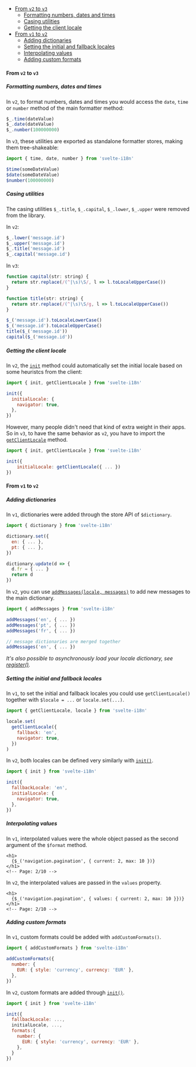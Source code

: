 <!-- @import "[TOC]" {cmd="toc" depthFrom=1 depthTo=6 orderedList=false} -->

<!-- code_chunk_output -->

- [From `v2` to `v3`](#from-v2-to-v3)
  - [Formatting numbers, dates and times](#formatting-numbers-dates-and-times)
  - [Casing utilities](#casing-utilities)
  - [Getting the client locale](#getting-the-client-locale)
- [From `v1` to `v2`](#from-v1-to-v2)
  - [Adding dictionaries](#adding-dictionaries)
  - [Setting the initial and fallback locales](#setting-the-initial-and-fallback-locales)
  - [Interpolating values](#interpolating-values)
  - [Adding custom formats](#adding-custom-formats)

<!-- /code_chunk_output -->

#### From `v2` to `v3`

##### Formatting numbers, dates and times

In `v2`, to format numbers, dates and times you would access the `date`, `time` or `number` method of the main formatter method:

```js
$_.time(dateValue)
$_.date(dateValue)
$_.number(100000000)
```

In `v3`, these utilities are exported as standalone formatter stores, making them tree-shakeable:

```js
import { time, date, number } from 'svelte-i18n'

$time(someDateValue)
$date(someDateValue)
$number(100000000)
```

##### Casing utilities

The casing utilities `$_.title`, `$_.capital`, `$_.lower`, `$_.upper` were removed from the library.

In `v2`:

```js
$_.lower('message.id')
$_.upper('message.id')
$_.title('message.id')
$_.capital('message.id')
```

In `v3`:

```js
function capital(str: string) {
  return str.replace(/(^|\s)\S/, l => l.toLocaleUpperCase())
}

function title(str: string) {
  return str.replace(/(^|\s)\S/g, l => l.toLocaleUpperCase())
}

$_('message.id').toLocaleLowerCase()
$_('message.id').toLocaleUpperCase()
title($_('message.id'))
capital($_('message.id'))
```

##### Getting the client locale

In `v2`, the [`init`](/docs/Methods.md#init) method could automatically set the initial locale based on some heuristcs from the client:

```js
import { init, getClientLocale } from 'svelte-i18n'

init({
  initialLocale: {
    navigator: true,
  },
})
```

However, many people didn't need that kind of extra weight in their apps. So in `v3`, to have the same behavior as `v2`, you have to import the [`getClientLocale`](/docs/Methods.md#getclientlocale) method.

```js
import { init, getClientLocale } from 'svelte-i18n'

init({
    initialLocale: getClientLocale({ ... })
})
```

#### From `v1` to `v2`

##### Adding dictionaries

In `v1`, dictionaries were added through the store API of `$dictionary`.

```js
import { dictionary } from 'svelte-i18n'

dictionary.set({
  en: { ... },
  pt: { ... },
})

dictionary.update(d => {
  d.fr = { ... }
  return d
})
```

In `v2`, you can use [`addMessages(locale, messages)`](/docs/Methods.md#addmessages) to add new messages to the main dictionary.

```js
import { addMessages } from 'svelte-i18n'

addMessages('en', { ... })
addMessages('pt', { ... })
addMessages('fr', { ... })

// message dictionaries are merged together
addMessages('en', { ... })
```

_It's also possible to asynchronously load your locale dictionary, see [register()](/docs/Methods.md#register)._

##### Setting the initial and fallback locales

In `v1`, to set the initial and fallback locales you could use `getClientLocale()` together with `$locale = ...` or `locale.set(...)`.

```js
import { getClientLocale, locale } from 'svelte-i18n'

locale.set(
  getClientLocale({
    fallback: 'en',
    navigator: true,
  })
)
```

In `v2`, both locales can be defined very similarly with [`init()`](/docs/Methods.md#init).

```js
import { init } from 'svelte-i18n'

init({
  fallbackLocale: 'en',
  initialLocale: {
    navigator: true,
  },
})
```

##### Interpolating values

In `v1`, interpolated values were the whole object passed as the second argument of the `$format` method.

```svelte
<h1>
  {$_('navigation.pagination', { current: 2, max: 10 })}
</h1>
<!-- Page: 2/10 -->
```

In `v2`, the interpolated values are passed in the `values` property.

```svelte
<h1>
  {$_('navigation.pagination', { values: { current: 2, max: 10 }})}
</h1>
<!-- Page: 2/10 -->
```

##### Adding custom formats

In `v1`, custom formats could be added with `addCustomFormats()`.

```js
import { addCustomFormats } from 'svelte-i18n'

addCustomFormats({
  number: {
    EUR: { style: 'currency', currency: 'EUR' },
  },
})
```

In `v2`, custom formats are added through [`init()`](/docs/Methods.md#init).

```js
import { init } from 'svelte-i18n'

init({
  fallbackLocale: ...,
  initialLocale, ...,
  formats:{
    number: {
      EUR: { style: 'currency', currency: 'EUR' },
    },
  }
})
```
